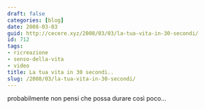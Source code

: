 ```yaml
---
draft: false
categories: [blog]
date: 2008-03-03
guid: http://cecere.xyz/2008/03/03/la-tua-vita-in-30-secondi/
id: 712
tags:
- ricreazione
- senso-della-vita
- video
title: La tua vita in 30 secondi..
slug: /2008/03/la-tua-vita-in-30-secondi/
---
```


probabilmente non pensi che possa durare così poco…